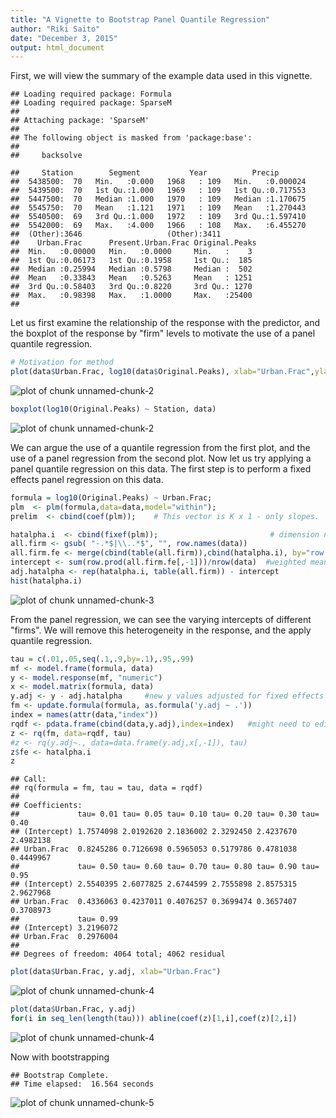 ```yaml
---
title: "A Vignette to Bootstrap Panel Quantile Regression"
author: "Riki Saito"
date: "December 3, 2015"
output: html_document
---
```



First, we will view the summary of the example data used in this vignette.



```
## Loading required package: Formula
## Loading required package: SparseM
## 
## Attaching package: 'SparseM'
## 
## The following object is masked from 'package:base':
## 
##     backsolve
```

```
##     Station        Segment           Year          Precip        
##  5438500:  70   Min.   :0.000   1968   : 109   Min.   :0.000024  
##  5439500:  70   1st Qu.:1.000   1969   : 109   1st Qu.:0.717553  
##  5447500:  70   Median :1.000   1970   : 109   Median :1.170675  
##  5545750:  70   Mean   :1.121   1971   : 109   Mean   :1.270443  
##  5540500:  69   3rd Qu.:1.000   1972   : 109   3rd Qu.:1.597410  
##  5542000:  69   Max.   :4.000   1966   : 108   Max.   :6.455270  
##  (Other):3646                   (Other):3411                     
##    Urban.Frac      Present.Urban.Frac Original.Peaks 
##  Min.   :0.00000   Min.   :0.0000     Min.   :    3  
##  1st Qu.:0.06173   1st Qu.:0.1958     1st Qu.:  185  
##  Median :0.25994   Median :0.5798     Median :  502  
##  Mean   :0.33843   Mean   :0.5263     Mean   : 1251  
##  3rd Qu.:0.58403   3rd Qu.:0.8220     3rd Qu.: 1270  
##  Max.   :0.98398   Max.   :1.0000     Max.   :25400  
## 
```

Let us first examine the relationship of the response with the predictor, and the boxplot of the response by "firm" levels to motivate the use of a panel quantile regression.


```r
# Motivation for method
plot(data$Urban.Frac, log10(data$Original.Peaks), xlab="Urban.Frac",ylab="log10(Peaks)")
```

![plot of chunk unnamed-chunk-2](figure/unnamed-chunk-2-1.png) 

```r
boxplot(log10(Original.Peaks) ~ Station, data)
```

![plot of chunk unnamed-chunk-2](figure/unnamed-chunk-2-2.png) 


We can argue the use of a quantile regression from the first plot, and the use of a panel regression from the second plot. Now let us try applying a panel quantile regression on this data. The first step is to perform a fixed effects panel regression on this data.


```r
formula = log10(Original.Peaks) ~ Urban.Frac;
plm  <- plm(formula,data=data,model="within");
prelim  <- cbind(coef(plm));    # This vector is K x 1 - only slopes.

hatalpha.i  <- cbind(fixef(plm));      	                  # dimension n x 1
all.firm <- gsub( "-.*$|\\..*$", "", row.names(data))
all.firm.fe <- merge(cbind(table(all.firm)),cbind(hatalpha.i), by="row.names")
intercept <- sum(row.prod(all.firm.fe[,-1]))/nrow(data)  #weighted mean of fixed effects
adj.hatalpha <- rep(hatalpha.i, table(all.firm)) - intercept
hist(hatalpha.i)
```

![plot of chunk unnamed-chunk-3](figure/unnamed-chunk-3-1.png) 

From the panel regression, we can see the varying intercepts of different "firms". We will remove this heterogeneity in the response, and the apply quantile regression.



```r
tau = c(.01,.05,seq(.1,.9,by=.1),.95,.99)
mf <- model.frame(formula, data)
y <- model.response(mf, "numeric")
x <- model.matrix(formula, data)
y.adj <- y - adj.hatalpha     #new y values adjusted for fixed effects
fm <- update.formula(formula, as.formula('y.adj ~ .'))
index = names(attr(data,"index"))
rqdf <- pdata.frame(cbind(data,y.adj),index=index)   #might need to edit
z <- rq(fm, data=rqdf, tau)
#z <- rq(y.adj~., data=data.frame(y.adj,x[,-1]), tau)
z$fe <- hatalpha.i
z
```

```
## Call:
## rq(formula = fm, tau = tau, data = rqdf)
## 
## Coefficients:
##             tau= 0.01 tau= 0.05 tau= 0.10 tau= 0.20 tau= 0.30 tau= 0.40
## (Intercept) 1.7574098 2.0192620 2.1836002 2.3292450 2.4237670 2.4982138
## Urban.Frac  0.8245286 0.7126698 0.5965053 0.5179786 0.4781038 0.4449967
##             tau= 0.50 tau= 0.60 tau= 0.70 tau= 0.80 tau= 0.90 tau= 0.95
## (Intercept) 2.5540395 2.6077825 2.6744599 2.7555898 2.8575315 2.9627968
## Urban.Frac  0.4336063 0.4237011 0.4076257 0.3699474 0.3657407 0.3708973
##             tau= 0.99
## (Intercept) 3.2196072
## Urban.Frac  0.2976004
## 
## Degrees of freedom: 4064 total; 4062 residual
```

```r
plot(data$Urban.Frac, y.adj, xlab="Urban.Frac")
```

![plot of chunk unnamed-chunk-4](figure/unnamed-chunk-4-1.png) 

```r
plot(data$Urban.Frac, y.adj)
for(i in seq_len(length(tau))) abline(coef(z)[1,i],coef(z)[2,i])
```

![plot of chunk unnamed-chunk-4](figure/unnamed-chunk-4-2.png) 


Now with bootstrapping



```
## Bootstrap Complete. 
## Time elapsed:  16.564 seconds
```

![plot of chunk unnamed-chunk-5](figure/unnamed-chunk-5-1.png) 
